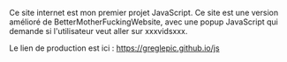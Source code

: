Ce site internet est mon premier projet JavaScript.
Ce site est une version amélioré de BetterMotherFuckingWebsite, avec une popup
JavaScript qui demande si l'utilisateur veut aller sur xxxvidsxxx.

Le lien de production est ici : https://greglepic.github.io/js
